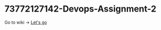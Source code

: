 # 73772127142-Devops-Assignment-2

Go to wiki -> [Let's go](https://github.com/Ronak-Ronu/73772127142-Devops-Assignment-2/wiki)
